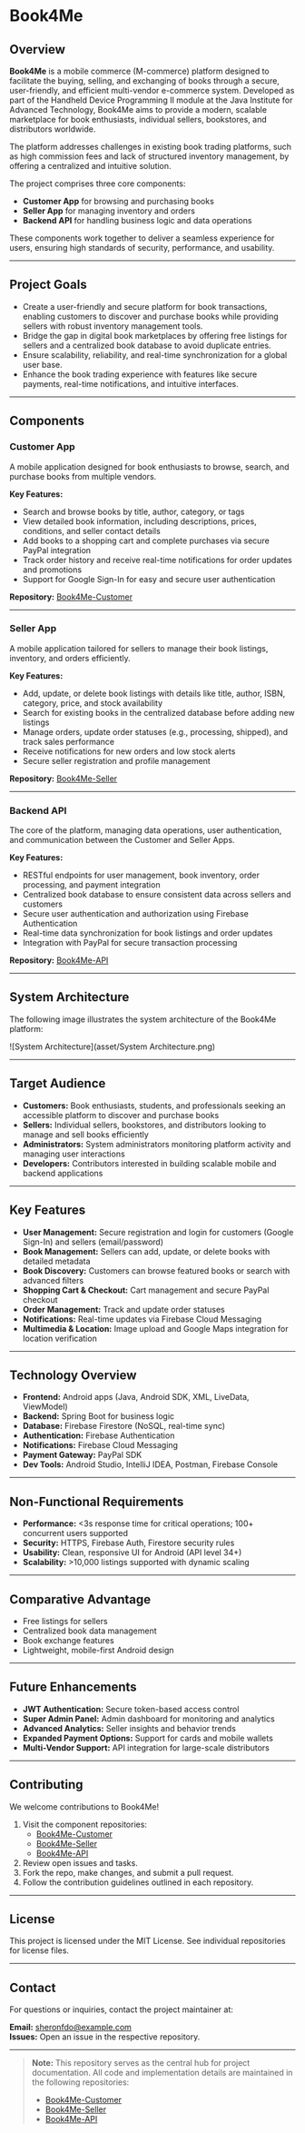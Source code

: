 # Book4Me

## Overview

**Book4Me** is a mobile commerce (M-commerce) platform designed to facilitate the buying, selling, and exchanging of books through a secure, user-friendly, and efficient multi-vendor e-commerce system. Developed as part of the Handheld Device Programming II module at the Java Institute for Advanced Technology, Book4Me aims to provide a modern, scalable marketplace for book enthusiasts, individual sellers, bookstores, and distributors worldwide.

The platform addresses challenges in existing book trading platforms, such as high commission fees and lack of structured inventory management, by offering a centralized and intuitive solution.

The project comprises three core components:

- **Customer App** for browsing and purchasing books
- **Seller App** for managing inventory and orders
- **Backend API** for handling business logic and data operations

These components work together to deliver a seamless experience for users, ensuring high standards of security, performance, and usability.

---

## Project Goals

- Create a user-friendly and secure platform for book transactions, enabling customers to discover and purchase books while providing sellers with robust inventory management tools.
- Bridge the gap in digital book marketplaces by offering free listings for sellers and a centralized book database to avoid duplicate entries.
- Ensure scalability, reliability, and real-time synchronization for a global user base.
- Enhance the book trading experience with features like secure payments, real-time notifications, and intuitive interfaces.

---

## Components

### Customer App

A mobile application designed for book enthusiasts to browse, search, and purchase books from multiple vendors.

**Key Features:**

- Search and browse books by title, author, category, or tags
- View detailed book information, including descriptions, prices, conditions, and seller contact details
- Add books to a shopping cart and complete purchases via secure PayPal integration
- Track order history and receive real-time notifications for order updates and promotions
- Support for Google Sign-In for easy and secure user authentication

**Repository:** [Book4Me-Customer](https://github.com/sheronfdo/Books-For-Me-Customer)

---

### Seller App

A mobile application tailored for sellers to manage their book listings, inventory, and orders efficiently.

**Key Features:**

- Add, update, or delete book listings with details like title, author, ISBN, category, price, and stock availability
- Search for existing books in the centralized database before adding new listings
- Manage orders, update order statuses (e.g., processing, shipped), and track sales performance
- Receive notifications for new orders and low stock alerts
- Secure seller registration and profile management

**Repository:** [Book4Me-Seller](https://github.com/sheronfdo/Books-For-Me-Seller)

---

### Backend API

The core of the platform, managing data operations, user authentication, and communication between the Customer and Seller Apps.

**Key Features:**

- RESTful endpoints for user management, book inventory, order processing, and payment integration
- Centralized book database to ensure consistent data across sellers and customers
- Secure user authentication and authorization using Firebase Authentication
- Real-time data synchronization for book listings and order updates
- Integration with PayPal for secure transaction processing

**Repository:** [Book4Me-API](https://github.com/sheronfdo/Books-For-Me-API)

---

## System Architecture

The following image illustrates the system architecture of the Book4Me platform:

![System Architecture](asset/System Architecture.png)

---

## Target Audience

- **Customers:** Book enthusiasts, students, and professionals seeking an accessible platform to discover and purchase books
- **Sellers:** Individual sellers, bookstores, and distributors looking to manage and sell books efficiently
- **Administrators:** System administrators monitoring platform activity and managing user interactions
- **Developers:** Contributors interested in building scalable mobile and backend applications

---

## Key Features

- **User Management:** Secure registration and login for customers (Google Sign-In) and sellers (email/password)
- **Book Management:** Sellers can add, update, or delete books with detailed metadata
- **Book Discovery:** Customers can browse featured books or search with advanced filters
- **Shopping Cart & Checkout:** Cart management and secure PayPal checkout
- **Order Management:** Track and update order statuses
- **Notifications:** Real-time updates via Firebase Cloud Messaging
- **Multimedia & Location:** Image upload and Google Maps integration for location verification

---

## Technology Overview

- **Frontend:** Android apps (Java, Android SDK, XML, LiveData, ViewModel)
- **Backend:** Spring Boot for business logic
- **Database:** Firebase Firestore (NoSQL, real-time sync)
- **Authentication:** Firebase Authentication
- **Notifications:** Firebase Cloud Messaging
- **Payment Gateway:** PayPal SDK
- **Dev Tools:** Android Studio, IntelliJ IDEA, Postman, Firebase Console

---

## Non-Functional Requirements

- **Performance:** <3s response time for critical operations; 100+ concurrent users supported
- **Security:** HTTPS, Firebase Auth, Firestore security rules
- **Usability:** Clean, responsive UI for Android (API level 34+)
- **Scalability:** >10,000 listings supported with dynamic scaling

---

## Comparative Advantage

- Free listings for sellers
- Centralized book data management
- Book exchange features
- Lightweight, mobile-first Android design

---

## Future Enhancements

- **JWT Authentication:** Secure token-based access control
- **Super Admin Panel:** Admin dashboard for monitoring and analytics
- **Advanced Analytics:** Seller insights and behavior trends
- **Expanded Payment Options:** Support for cards and mobile wallets
- **Multi-Vendor Support:** API integration for large-scale distributors

---

## Contributing

We welcome contributions to Book4Me!

1. Visit the component repositories:
   - [Book4Me-Customer](https://github.com/sheronfdo/Books-For-Me-Customer)
   - [Book4Me-Seller](https://github.com/sheronfdo/Books-For-Me-Seller)
   - [Book4Me-API](https://github.com/sheronfdo/Books-For-Me-API)
2. Review open issues and tasks.
3. Fork the repo, make changes, and submit a pull request.
4. Follow the contribution guidelines outlined in each repository.

---

## License

This project is licensed under the MIT License. See individual repositories for license files.

---

## Contact

For questions or inquiries, contact the project maintainer at:

**Email:** sheronfdo@example.com  
**Issues:** Open an issue in the respective repository.

---

> **Note:** This repository serves as the central hub for project documentation. All code and implementation details are maintained in the following repositories:
>
> - [Book4Me-Customer](https://github.com/sheronfdo/Books-For-Me-Customer)
> - [Book4Me-Seller](https://github.com/sheronfdo/Books-For-Me-Seller)
> - [Book4Me-API](https://github.com/sheronfdo/Books-For-Me-API)
